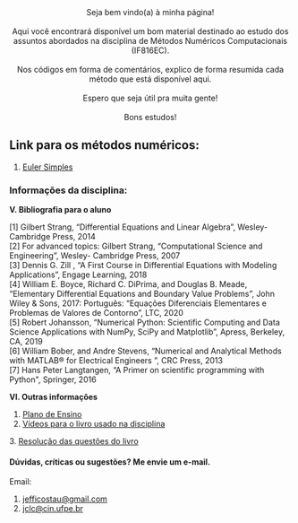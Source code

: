 <center>Seja bem vindo(a) à minha página!
<br><br>Aqui você encontrará disponível um bom material destinado ao estudo dos assuntos abordados na disciplina de Métodos Numéricos Computacionais (IF816EC).
<br><br>Nos códigos em forma de comentários, explico de forma resumida cada método que está disponível aqui.
<br><br>Espero que seja útil pra muita gente!
<br><br>Bons estudos!
</center>

## Link para os métodos numéricos:

1. <a href="https://github.com/jc-costa/MetodosNumericos/blob/main/eulerSimples.py" target="_blank">Euler Simples</a>

### Informações da disciplina:

<b>V. Bibliografia para o aluno</b>

[1] Gilbert Strang, “Differential Equations and Linear Algebra”, Wesley-Cambridge
Press, 2014
<br>[2] For advanced topics: Gilbert Strang, “Computational Science and Engineering”, Wesley-
Cambridge Press, 2007
<br>[3] Dennis G. Zill , “A First Course in Differential Equations with Modeling Applications”,
Engage Learning, 2018
<br>[4] William E. Boyce, Richard C. DiPrima, and Douglas B. Meade, “Elementary Differential
Equations and Boundary Value Problems”, John Wiley & Sons, 2017: Português: “Equações
Diferenciais Elementares e Problemas de Valores de Contorno”, LTC, 2020
<br>[5] Robert Johansson, “Numerical Python: Scientific Computing and Data Science
Applications with NumPy, SciPy and Matplotlib”, Apress, Berkeley, CA, 2019
<br>[6] William Bober, and Andre Stevens, “Numerical and Analytical Methods with MATLAB®
for Electrical Engineers ”, CRC Press, 2013
<br>[7] Hans Peter Langtangen, “A Primer on scientific programming with Python", Springer,
2016

<b>VI. Outras informações</b>
1. <a href="https://drive.google.com/file/d/1p5AqOetvaWZeK98PPgQRsTVcozjZhm0P/view" target="_blank">Plano de Ensino</a>
2. <a href="https://youtube.com/playlist?list=PLUl4u3cNGP63oTpyxCMLKt_JmB0WtSZfG" target="_blank">Vídeos para o livro usado na disciplina
</a>
3. <a href="https://drive.google.com/file/d/1kcsW0rrjdfLzoGGj7cRQrCbF7SHcGe8K/view" target="_blank">Resolução das questões do livro</a>

#### Dúvidas, críticas ou sugestões? Me envie um e-mail.
Email: 
1. jefficostau@gmail.com
2. jclc@cin.ufpe.br


